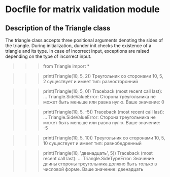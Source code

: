 Docfile for matrix validation module
===

Description of the Triangle class
---

The triangle class accepts three positional arguments denoting the sides of the triangle.
During initialization, dunder init checks the existence of a triangle and its type. 
In case of incorrect input, exceptions are raised depending on the type of incorrect input.

>>> from Triangle import *
 
>>> print(Triangle(10, 5, 2))
Треугольник со сторонами 10, 5, 2 существует и имеет тип: разносторонний
 
>>> print(Triangle(10, 5, 0))
Traceback (most recent call last):
...
Triangle.SideValueError: Сторона треугольника не может быть меньше или равна нулю. Ваше значение: 0

>>> print(Triangle(10, 5, -5))
Traceback (most recent call last):
...
Triangle.SideValueError: Сторона треугольника не может быть меньше или равна нулю. Ваше значение: -5

>>> print(Triangle(10, 5, 10))
Треугольник со сторонами 10, 5, 10 существует и имеет тип: равнобедренный

>>> print(Triangle(10, 'двенадцать', 5))
Traceback (most recent call last):
...
Triangle.SideTypeError: Значение длины стороны треугольника должно быть только в числовой форме. Ваше значение: двенадцать